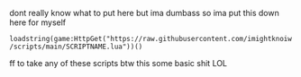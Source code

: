 dont really know what to put here but ima dumbass so ima put this down here for myself

`loadstring(game:HttpGet("https://raw.githubusercontent.com/imightknoiw/scripts/main/SCRIPTNAME.lua"))()`

ff to take any of these scripts btw this some basic shit LOL
